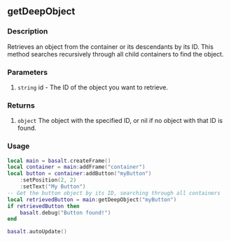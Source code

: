 ## getDeepObject

### Description

Retrieves an object from the container or its descendants by its ID. This method searches recursively through all child containers to find the object.

### Parameters

1. `string` id - The ID of the object you want to retrieve.

### Returns

1. `object` The object with the specified ID, or nil if no object with that ID is found.

### Usage

```lua
local main = basalt.createFrame()
local container = main:addFrame("container")
local button = container:addButton("myButton")
    :setPosition(2, 2)
    :setText("My Button")
-- Get the button object by its ID, searching through all containers
local retrievedButton = main:getDeepObject("myButton")
if retrievedButton then
    basalt.debug("Button found!")
end

basalt.autoUpdate()
```
